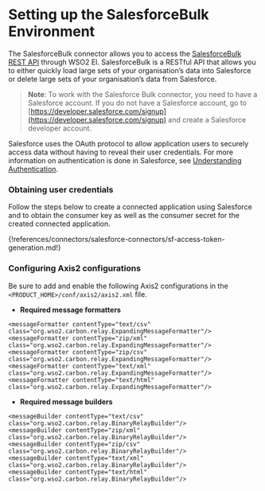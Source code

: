 # Setting up the SalesforceBulk Environment  

The SalesforceBulk connector allows you to access the [SalesforceBulk REST API](https://developer.salesforce.com/docs/atlas.en-us.api_asynch.meta/api_asynch/) through WSO2 EI. SalesforceBulk is a RESTful API that allows you to either quickly load large sets of your organisation’s data into Salesforce or delete large sets of your organisation’s data from Salesforce.

> **Note**: To work with the Salesforce Bulk connector, you need to have a Salesforce account. If you do not have a Salesforce account, go to [https://developer.salesforce.com/signup](https://developer.salesforce.com/signup) and create a Salesforce developer account.

Salesforce uses the OAuth protocol to allow application users to securely access data without having to reveal their user credentials. For more information on authentication is done in Salesforce, see [Understanding Authentication](https://developer.salesforce.com/docs/atlas.en-us.api_rest.meta/api_rest/intro_oauth_and_connected_apps.htm).

### Obtaining user credentials 

Follow the steps below to create a connected application using Salesforce and to obtain the consumer key as well as the consumer secret for the created connected application.

{!references/connectors/salesforce-connectors/sf-access-token-generation.md!} 

### Configuring Axis2 configurations

Be sure to add and enable the following Axis2 configurations in the `<PRODUCT_HOME>/conf/axis2/axis2.xml` file.

* **Required message formatters**

```
<messageFormatter contentType="text/csv" class="org.wso2.carbon.relay.ExpandingMessageFormatter"/>
<messageFormatter contentType="zip/xml" class="org.wso2.carbon.relay.ExpandingMessageFormatter"/>
<messageFormatter contentType="zip/csv" class="org.wso2.carbon.relay.ExpandingMessageFormatter"/>
<messageFormatter contentType="text/xml" class="org.wso2.carbon.relay.ExpandingMessageFormatter"/>
<messageFormatter contentType="text/html" class="org.wso2.carbon.relay.ExpandingMessageFormatter"/> 
```

* **Required message builders**
```
<messageBuilder contentType="text/csv" class="org.wso2.carbon.relay.BinaryRelayBuilder"/>
<messageBuilder contentType="zip/xml" class="org.wso2.carbon.relay.BinaryRelayBuilder"/>
<messageBuilder contentType="zip/csv" class="org.wso2.carbon.relay.BinaryRelayBuilder"/>
<messageBuilder contentType="text/xml" class="org.wso2.carbon.relay.BinaryRelayBuilder"/>
<messageBuilder contentType="text/html" class="org.wso2.carbon.relay.BinaryRelayBuilder"/>
```